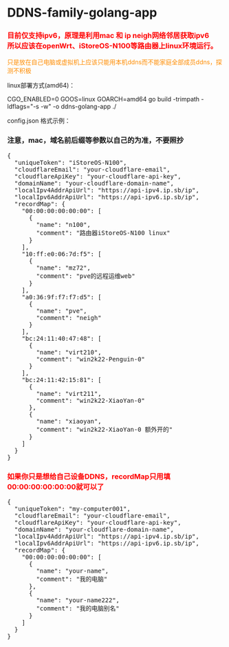 <h1>DDNS-family-golang-app</h1>
<h3 style="color: red">目前仅支持ipv6，原理是利用mac 和 ip neigh网络邻居获取ipv6
<br/>所以应该在openWrt、iStoreOS-N100等路由器上linux环境运行。</h3>

<p style="color: darkorange">只是放在自己电脑或虚拟机上应该只能用本机ddns而不能家庭全部成员ddns，探测不积极</p>

linux部署方式(amd64)：
<p>CGO_ENABLED=0 GOOS=linux GOARCH=amd64 go build -trimpath -ldflags="-s -w" -o ddns-golang-app ./</p>


<p>config.json 格式示例：</p>
<h3>注意，mac，域名前后缀等参数以自己的为准，不要照抄</h3>
<pre>
{
  "uniqueToken": "iStoreOS-N100",
  "cloudflareEmail": "your-cloudflare-email",
  "cloudflareApiKey": "your-cloudflare-api-key",
  "domainName": "your-cloudflare-domain-name",
  "localIpv4AddrApiUrl": "https://api-ipv4.ip.sb/ip",
  "localIpv6AddrApiUrl": "https://api-ipv6.ip.sb/ip",
  "recordMap": {
    "00:00:00:00:00:00": [
      {
        "name": "n100",
        "comment": "路由器iStoreOS-N100 linux"
      }
    ],
    "10:ff:e0:06:7d:f5": [
      {
        "name": "mz72",
        "comment": "pve的远程运维web"
      }
    ],
    "a0:36:9f:f7:f7:d5": [
      {
        "name": "pve",
        "comment": "neigh"
      }
    ],
    "bc:24:11:40:47:48": [
      {
        "name": "virt210",
        "comment": "win2k22-Penguin-0"
      }
    ],
    "bc:24:11:42:15:81": [
      {
        "name": "virt211",
        "comment": "win2k22-XiaoYan-0"
      },
      {
        "name": "xiaoyan",
        "comment": "win2k22-XiaoYan-0 额外开的"
      }
    ]
  }
}
</pre>

<h3 style="color: red">如果你只是想给自己设备DDNS，recordMap只用填00:00:00:00:00:00就可以了</h3>
<pre>
{
  "uniqueToken": "my-computer001",
  "cloudflareEmail": "your-cloudflare-email",
  "cloudflareApiKey": "your-cloudflare-api-key",
  "domainName": "your-cloudflare-domain-name",
  "localIpv4AddrApiUrl": "https://api-ipv4.ip.sb/ip",
  "localIpv6AddrApiUrl": "https://api-ipv6.ip.sb/ip",
  "recordMap": {
    "00:00:00:00:00:00": [
      {
        "name": "your-name",
        "comment": "我的电脑"
      },
      {
        "name": "your-name222",
        "comment": "我的电脑别名"
      }
    ]
  }
}
</pre>